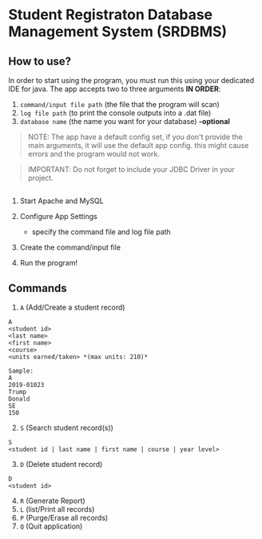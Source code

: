 # Student Registraton Database Management System (SRDBMS)

## How to use?
In order to start using the program, you must run this using your dedicated IDE for java.
The app accepts two to three arguments **IN ORDER**:

1. `command/input file path` (the file that the program will scan)
2. `log file path` (to print the console outputs into a .dat file)
3. `database name` (the name you want for your database) **-optional**

> NOTE: The app have a default config set, if you don't provide the main arguments, it will use the default app config.
> this might cause errors and the program would not work.

> IMPORTANT: Do not forget to include your JDBC Driver in your project.
##
1. Start Apache and MySQL
2. Configure App Settings
    - specify the command file and log file path
  
3. Create the command/input file
4. Run the program!
##
## Commands
1. `A` (Add/Create a student record)
  ```
  A
  <student id>
  <last name>
  <first name>
  <course>
  <units earned/taken> *(max units: 210)*
  
  Sample:
  A
  2019-01023
  Trump
  Donald
  SE
  150
 
  ```
  
2. `S` (Search student record(s))
  ```
  S
  <student id | last name | first name | course | year level>
  ```
  
3. `D` (Delete student record)
  ```
  D
  <student id>
  ```
  
4. `R` (Generate Report)
5. `L` (list/Print all records)
6. `P` (Purge/Erase all records)
7. `Q` (Quit application)
